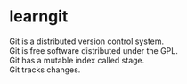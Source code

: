 # learngit
Git is a distributed version control system.  
Git is free software distributed under the GPL.  
Git has a mutable index called stage.  
Git tracks changes.
